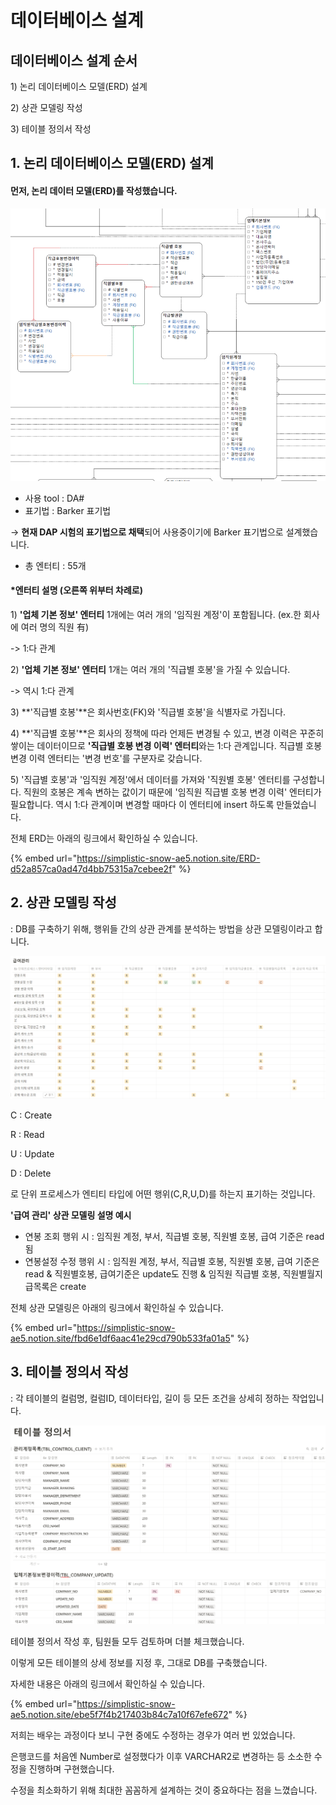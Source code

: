 # 데이터베이스 설계

## 데이터베이스 설계 순서

1\) 논리 데이터베이스 모델(ERD) 설계

2\) 상관 모델링 작성

3\) 테이블 정의서 작성

## 1. 논리 데이터베이스 모델(ERD) 설계

#### 먼저, 논리 데이터 모델(ERD)를 작성했습니다.

![](<../../../.gitbook/assets/image (39) (1).png>)

* 사용 tool : DA#
* 표기법 : Barker 표기법

→ **현재 DAP 시험의 표기법으로 채택**되어 사용중이기에 Barker 표기법으로 설계했습니다.

* 총 엔터티 : 55개



#### \*엔터티 설명 (오른쪽 위부터 차례로)

1\) **'업체 기본 정보' 엔터티** 1개에는 여러 개의 '임직원 계정'이 포함됩니다. (ex.한 회사에 여러 명의 직원 有)&#x20;

&#x20;   \-> 1:다 관계

2\) **'업체 기본 정보' 엔터티** 1개는 여러 개의 '직급별 호봉'을 가질 수 있습니다.&#x20;

&#x20;   \-> 역시 1:다 관계

3\) **'직급별 호봉'**은 회사번호(FK)와 '직급별 호봉'을 식별자로 가집니다.

4\) **'직급별 호봉'**은 회사의 정책에 따라 언제든 변경될 수 있고, 변경 이력은 꾸준히 쌓이는 데이터이므로 **'직급별 호봉 변경 이력' 엔터티**와는 1:다 관계입니다. 직급별 호봉 변경 이력 엔터티는 '변경 번호'를 구분자로 갖습니다.

5\) '직급별 호봉'과 '임직원 계정'에서 데이터를 가져와 '직원별 호봉' 엔터티를 구성합니다. 직원의 호봉은 계속 변하는 값이기 때문에 '임직원 직급별 호봉 변경 이력' 엔터티가 필요합니다. 역시 1:다 관계이며 변경할 때마다 이 엔터티에 insert 하도록 만들었습니다.



전체 ERD는 아래의 링크에서 확인하실 수 있습니다.

{% embed url="https://simplistic-snow-ae5.notion.site/ERD-d52a857ca0ad47d4bb75315a7cebee2f" %}

## 2. 상관 모델링 작성

: DB를 구축하기 위해, 행위들 간의 상관 관계를 분석하는 방법을 상관 모델링이라고 합니다.

![](<../../../.gitbook/assets/image (17).png>)

C : Create

R : Read

U : Update

D : Delete

로 단위 프로세스가 엔티티 타입에 어떤 행위(C,R,U,D)를 하는지 표기하는 것입니다.



**'급여 관리' 상관 모델링 설명 예시**

* 연봉 조회 행위 시 : 임직원 계정, 부서, 직급별 호봉, 직원별 호봉, 급여 기준은 read됨
* 연봉설정 수정 행위 시 : 임직원 계정, 부서, 직급별 호봉,  직원별 호봉, 급여 기준은 read & 직원별호봉, 급여기준은 update도 진행 & 임직원 직급별 호봉, 직원별월지급목록은 create



전체 상관 모델링은 아래의 링크에서 확인하실 수 있습니다.

{% embed url="https://simplistic-snow-ae5.notion.site/fbd6e1df6aac41e29cd790b533fa01a5" %}

## 3. 테이블 정의서 작성

: 각 테이블의 컬럼명, 컬럼ID, 데이터타입, 길이 등 모든 조건을 상세히 정하는 작업입니다.

![](<../../../.gitbook/assets/image (17) (1).png>)

테이블 정의서 작성 후, 팀원들 모두 검토하며 더블 체크했습니다.&#x20;

이렇게 모든 테이블의 상세 정보를 지정 후, 그대로 DB를 구축했습니다.



자세한 내용은 아래의 링크에서 확인하실 수 있습니다.

{% embed url="https://simplistic-snow-ae5.notion.site/ebe5f7f4b217403b84c7a10f67efe672" %}

저희는 배우는 과정이다 보니 구현 중에도 수정하는 경우가 여러 번 있었습니다.&#x20;

은행코드를 처음엔 Number로 설정했다가 이후 VARCHAR2로 변경하는 등 소소한 수정을 진행하며 구현했습니다.

수정을 최소화하기 위해 최대한 꼼꼼하게 설계하는 것이 중요하다는 점을 느꼈습니다.

